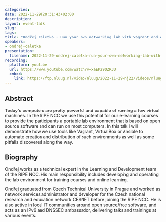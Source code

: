```yaml
---
categories:
date: 2022-11-29T20:31:43+02:00
description:
layout: event-talk
slug:
tags:
title: "Ondřej Caletka - Run your own networking lab with Vagrant and Ansible"
speakers:
- ondrej-caletka
presentation:
  filename: 2022-11-29-ondrej-caletka-run-your-own-networking-lab-with-vagrant-and-ansible.pdf
recording:
  platform: youtube
  url: https://www.youtube.com/watch?v=xaEP29OZR3U
  embed:
    link: https://ftp.nluug.nl/video/nluug/2022-11-29-nj22/Videos/nluug22nj-AndrejCaletka-RunYourOwnNetworkingLabWithVagrandAndAnsible.mp4
---
```


## Abstract

Today's computers are pretty powerful and capable of running a few virtual machines. In the RIPE NCC we use this potential for our e-learning courses to provide the participants a portable lab environment that is based on open source software and can run on most computers. In this talk I will demonstrate how we use tools like Vagrant, VirtualBox or Ansible to automate creation and distribution of such environments as well as some pitfalls discovered along the way.

## Biography

Ondřej works as a technical expert in the Learning and Development team of the RIPE NCC. His main responsibility includes developing and operating the lab environment for training courses and online learning.

Ondřej graduated from Czech Technical University in Prague and worked as network services administrator and developer for the Czech national research and education network CESNET before joining the RIPE NCC. He is also active in local IT communities around open source/free software, and acts as an IPv6 and DNSSEC ambassador, delivering talks and trainings at various events.
